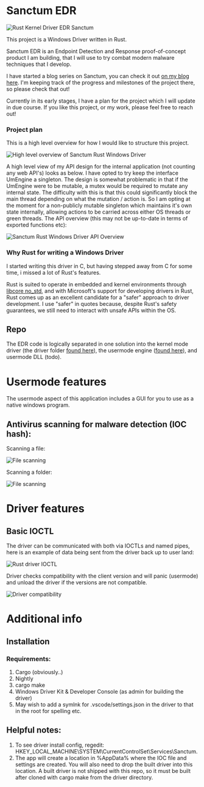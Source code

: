 # Sanctum EDR

![Rust Kernel Driver EDR Sanctum](imgs/evidence/sanctum-cover.webp)

This project is a Windows Driver written in Rust.

Sanctum EDR is an Endpoint Detection and Response proof-of-concept product I am building, that I will use to try combat modern malware techniques that I develop.

I have started a blog series on Sanctum, you can check it out [on my blog here](https://fluxsec.red/sanctum-edr-intro). I'm keeping track of the progress and milestones of the project there, so please check that out!

Currently in its early stages, I have a plan for the project which I will update in due course. If you like this project, or my work, please feel free to reach out!

### Project plan

This is a high level overview for how I would like to structure this project.

![High level overview of Sanctum Rust Windows Driver](imgs/planning/sanctum_overview.jpg)

A high level view of my API design for the internal application (not counting any web API's) looks as below. I have opted to try keep the interface UmEngine a singleton. The design is somewhat problematic in that if the UmEngine were to be mutable, a mutex would be required to mutate any internal state. The difficulty with this is that this could significantly block the main thread depending on what the mutation / action is. So I am opting at the moment for a non-publicly mutable singleton which maintains it's own state internally, allowing actions to be carried across either OS threads or green threads. The API overview (this may not be up-to-date in terms of exported functions etc):

![Sanctum Rust Windows Driver API Overview](imgs/evidence/sanctum_api.jpg)

### Why Rust for writing a Windows Driver

I started writing this driver in C, but having stepped away from C for some time, i missed a lot of Rust's features.

Rust is suited to operate in embedded and kernel environments through [libcore no_std](https://doc.rust-lang.org/core/), and with Microsoft's support for developing drivers in Rust, Rust comes up as an excellent candidate for a "safer" approach to driver development. I use "safer" in quotes because, despite Rust's safety guarantees, we still need to interact with unsafe APIs within the OS.

## Repo

The EDR code is logically separated in one solution into the kernel mode driver (the driver folder [found here](https://github.com/0xflux/sanctum/tree/master/driver)), the usermode engine ([found here](https://github.com/0xflux/sanctum/tree/master/um_engine)), and usermode DLL (todo).

# Usermode features

The usermode aspect of this application includes a GUI for you to use as a native windows program. 

## Antivirus scanning for malware detection (IOC hash):

Scanning a file:

![File scanning](imgs/evidence/av_scan_file.gif)

Scanning a folder:

![File scanning](imgs/evidence/scan_folder.gif)

# Driver features

## Basic IOCTL

The driver can be communicated with both via IOCTLs and named pipes, here is an example of data being sent from the driver back up to user land:

![Rust driver IOCTL](imgs/evidence/drv_msg.png)

Driver checks compatibility with the client version and will panic (usermode) and unload the driver if the versions are not compatible.

![Driver compatibility](imgs/evidence/ioctl_compatible.png)


# Additional info

## Installation

### Requirements:

1) Cargo (obviously..)
2) Nightly
3) cargo make
4) Windows Driver Kit & Developer Console (as admin for building the driver)
5) May wish to add a symlnk for .vscode/settings.json in the driver to that in the root for spelling etc.

## Helpful notes:

1) To see driver install config, regedit: HKEY_LOCAL_MACHINE\SYSTEM\CurrentControlSet\Services\Sanctum.
2) The app will create a location in %AppData% where the IOC file and settings are created. You will also need to drop the built driver into this location. A built driver is not shipped with this repo, so it must be built after cloned with cargo make from the driver directory.